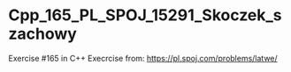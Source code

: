 # Cpp_165_PL_SPOJ_15291_Skoczek_szachowy
Exercise #165 in C++
Execrcise from: https://pl.spoj.com/problems/latwe/
